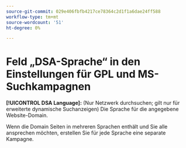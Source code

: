 ```yaml
---
source-git-commit: 029e406fbfb4217ce78364c2d1f1a6dae24ff588
workflow-type: tm+mt
source-wordcount: '51'
ht-degree: 0%

---
```

# Feld „DSA-Sprache“ in den Einstellungen für GPL und MS-Suchkampagnen

**[!UICONTROL DSA Language]:** (Nur Netzwerk durchsuchen; gilt nur für erweiterte dynamische Suchanzeigen) Die Sprache für die angegebene Website-Domain.

Wenn die Domain Seiten in mehreren Sprachen enthält und Sie alle ansprechen möchten, erstellen Sie für jede Sprache eine separate Kampagne.
